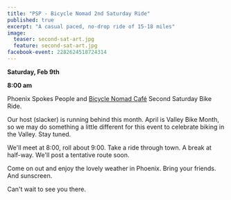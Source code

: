 ```yaml
---
title: "PSP - Bicycle Nomad 2nd Saturday Ride"
published: true
excerpt: "A casual paced, no-drop ride of 15-18 miles"
image:
  teaser: second-sat-art.jpg
  feature: second-sat-art.jpg
facebook-event: 2282624518724314
---
```


**Saturday, Feb 9th**

**8:00 am**

Phoenix Spokes People and [Bicycle Nomad Café](https://www.thevelo.com/cafe.html) Second Saturday Bike Ride.

Our host (slacker) is running behind this month.  April is Valley Bike
Month, so we may do something a little different for this event to
celebrate biking in the Valley.  Stay tuned.

We'll meet at 8:00, roll about 9:00.  Take a ride through town.  A break
at half-way.  We'll post a tentative route soon.

Come on out and enjoy the lovely weather in Phoenix.  Bring your
friends. And sunscreen.

Can't wait to see you there.
